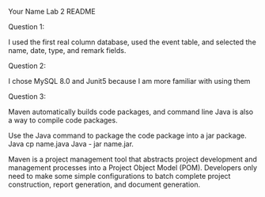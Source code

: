 Your Name Lab 2 README

Question 1:

I used the first real column database, used the event table, and selected the name, date, type, and remark fields.

Question 2:

I chose MySQL 8.0 and Junit5 because I am more familiar with using them

Question 3:

Maven automatically builds code packages, and command line Java is also a way to compile code packages.

Use the Java command to package the code package into a jar package. Java cp name.java Java - jar name.jar.

Maven is a project management tool that abstracts project development and management processes into a Project Object Model (POM). Developers only need to make some simple configurations to batch complete project construction, report generation, and document generation.